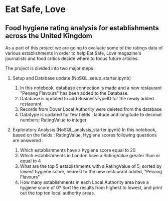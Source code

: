 # Eat Safe, Love 
## Food hygiene rating analysis for establishments across the United Kingdom
 
As a part of this project we are going to evaluate some of the ratings data of various establishments in order to help Eat Safe, Love magazine's journalists and food critics decide where to focus future articles.

The project is divided into two major steps :
1. Setup and Database update (NoSQL_setup_starter.ipynb)
      1. In this notebook, database connection is made and a new restaurant "Penang Flavours" has been added to the Database.
      2. Database is updated to add BusinessTypeID for the newly added restaurant
      3. Records from Dover Local Authority were deleted from the database
      4. Datatype is updated for few fields : latitude and longitude to decimal numbers; RatingValue to integer
        
2. Exploratory Analysis (NoSQL_analysis_starter.ipynb)
   In this notebook, based on the fields : RatingValue, Hygiene scores following questions are answered :
     1. Which establishments have a hygiene score equal to 20
     2. Which establishments in London have a RatingValue greater than or equal to 4
     3. What are the top 5 establishments with a RatingValue of 5, sorted by lowest hygiene score, nearest to the new restaurant added, "Penang Flavours"
     4. How many establishments in each Local Authority area have a hygiene score of 0? Sort the results from highest to lowest, and print out the top ten local authority areas.
  
